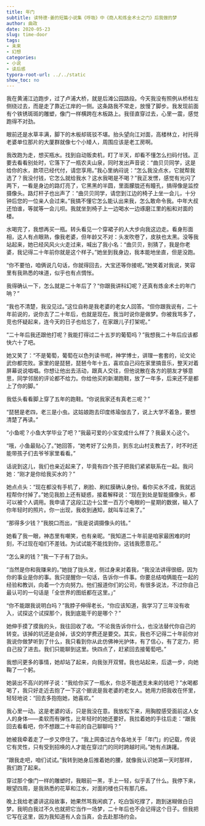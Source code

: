 ```yaml
---
title: 年门
subtitle: 读特德·姜的短篇小说集《呼吸》中《商人和炼金术士之门》后我做的梦 
author: 曲政
date: 2020-05-23
slug: time-door
tags:
- 未来
- 幻想
categories:
- 小说
- 读后感
typora-root-url: ../../static
show_toc: no
---
```


我在黄浦江边跑步，过了卢浦大桥，就是后滩公园路段。今天我没有照例从桥柱左侧绕过去，而是走了靠近江岸的一侧。这条路我不常走，放慢了脚步。我发现前面有个铁锈斑斑的雕塑，像门一样横跨在木板路上。我径直穿过去，心里一震，感觉跑得不对劲。

眼前还是水草丰满，脚下的木板却斑驳不堪。抬头望向江对面，高楼林立，衬托得老婆单位那片的大厦群就像七个小矮人，周围应该是老工房啊。

我改跑为走，想买瓶水。找到自动贩卖机，盯了半天，却看不懂怎么扫码付钱。正要去看看别处时，它落下了一瓶农夫山泉，同时发出声音说：“曲贝贝同学，这是给你的水，款项已经代付，请您享用。”我心里纳闷说：“怎么我没点水，它就帮我选了？我没付钱，它怎么就给我水？这水我喝是不喝？”我正发愣，感觉有光闪了两下，一看是身边的路灯亮了，它黑黑的半圆，里面朦胧还有瞳孔，搞得像是监控摄像头。路灯杆子也出声了：“曲贝贝同学，请您到江边的椅子上坐一会儿，十分钟后您的一位亲人会过来。”我搞不懂它怎么能认出来我，怎么敢命令我。中年大叔还怕谁，等就等一会儿呗。我就坐到椅子上一边喝水一边琢磨江里的船和对面的楼。

水喝完了，我想再买一瓶。转头看见一个穿裙子的人大步向我这边走。看身形面相，这人有点眼熟，像我老婆，但年龄又不对：头发吹卷了，皮肤也太黑。没等我站起来，她已经风风火火走过来，喊出了我小名：“曲贝贝，别猜了，我是你老婆，我记得二十年前你就是这个样子。”她坐到我身边，我本能地坐直，但是没跑。

“你不要怕，咱俩说几句话，你就得回去，大宝还等你接呢。”她笑着对我说，笑容里有我熟悉的味道，似乎也有点惆怅。

我得确认一下，怎么就是二十年后了？“你跟我讲科幻呢？还真有炼金术士的年门呐？”

“我也不清楚，我没见过。”这位自称是我老婆的老女人回答。“但你跟我说有，二十年前说的，说你去了二十年后，也就是现在。我当时说你是做梦。你被我骂多了，竞也怀疑起来，连今天的日子也给忘了，在家跟儿子打架呢。”

“二十年后我还跟他打呢？我能打得过二十五岁的葡萄吗？”我想我二十年后应该都快六十了吧。

她又笑了：“不是葡萄，葡萄在以色列读书呢，神学博士，讲理一套套的，论文论武你都完败。家里的是琵琶，琵琶今年十五，喜欢自己闷在家里搞音乐，整天对着屏幕说说唱唱。你想让他出去活动，跟真人交往，但他说散在各方的朋友才够意思，同学邻居的评论都不给力。你给他买的新潮跑鞋，放了一年多，后来还不是都上了你的脚。”

我低头看看脚上穿了五年的跑鞋。“你说我家还有真老三呢？”

“琵琶是老四，老三是小虫。这姑娘跑去印度练瑜伽去了，说上大学不着急，要想清楚了再读。”

“小鱼呢？小鱼大学毕业了吧？”我最可爱的小宝变成什么样了？我最关心这个。

“哦，小鱼最贴心了。”她回答，“她考好了公务员，到东北山村支教去了，时不时还能带孩子们去爷爷家里看看。”

话说到这儿，我们也亲近起来了，毕竟有四个孩子把我们紧紧联系在一起。我问她：“刚才是你给我买水的？”

她点点头：“现在都没有手机了，刷脸、刷虹膜确认身份。看你买水不成，我就远程帮你付掉了。”她见我脸上还有疑惑，接着解释说：“现在到处是智能摄像头，都可以被个人调用。我申请了这段江边十公里一百万个电眼的一星期的数据，输入了你年轻时的照片。你一出现，我收到通知，就叫车过来了。”

“那得多少钱？”我脱口而出，“我是说调摄像头的钱。”

她看了我一眼，神态里有嘲笑，也有亲昵。“我知道二十年前是咱家最困难的时刻，不过现在咱们不差钱。为试试能不能找到你，这钱我愿意花。”

“怎么来的钱？”我一下子有了劲头。

“当然是你和我赚来的。”她拢了拢头发，侧过身来对着我，“我没法讲得很细，因为你的事业是你的事。我只提醒你一句话，告诉你一件事。你要总结咱俩能在一起的经验和教训，向着一个方向努力。他们报道你们的公司，有很多说法，不过你自己最认可的一句话是「全世界的图纸都在这里。」”

“你不能跟我说明白吗？”我脖子伸得老长，“你应该知道，我学习了三年没有收入，试探这个试探那个，我到底能干的是哪个？”

她伸手摸了摸我的头，我往回收了收。“不论我告诉你什么，也没法替代你自己的转变。该掉的坑还是会掉，该交的学费还是要交。其实，我也不记得二十年前你对我说你做梦听到了什么，我只看到你从此仿佛神光护体，有了信心，有了定力，把自己投了进去。我们只能聊到这里。快四点了，赶紧回去接葡萄吧。”

我想问更多的事情，她却站了起来，向我张开双臂。我也站起来，后退一步，向她鞠了一个躬。

她装出不高兴的样子说：“我给你买了一瓶水，你总不能透支未来的钱吧？”水喝都喝了，我只好走近去抱了一下这个据说是我老婆的老女人。她用力把我收在怀里，轻轻地说：“回去多抱抱她，她喜欢。”

我心里一动。这是老婆的话，只是我没在意。我放松下来，用胸膛感受面前这人女人的身体——柔软而有弹性，比年轻时的她还要好。我拉着她的手往后走：“跟我回去看看吧，你不想跟二十年前的自己聊聊吗？”

她被我牵着走了一步又停住了。“我上网查过古今各地关于「年门」的记载，传说它有灵性，只有受到招唤的人才能在穿过门的同时跨越时间。”她有点踌躇。

“跟我走吧，咱们试试。”我转到她身后推着她的腰，就像我认识她第一天时那样，我们跑了起来。

穿过那个像门一样的雕塑时，我眼前一黑，手上一轻，似乎丢了什么。我停下来，眼望四周，是我熟悉的花草和江水，对面的楼也只有那几栋。

晚上我给老婆讲这段故事，她果然骂我闲疯了，吃白饭吃撑了，跑到迷糊做白日梦。我明白我过不久也就把它当作一场梦，二十年后也不会记得这个日子。但我把它写在这里，因为我知道有人会当真，会去赴那场约会。